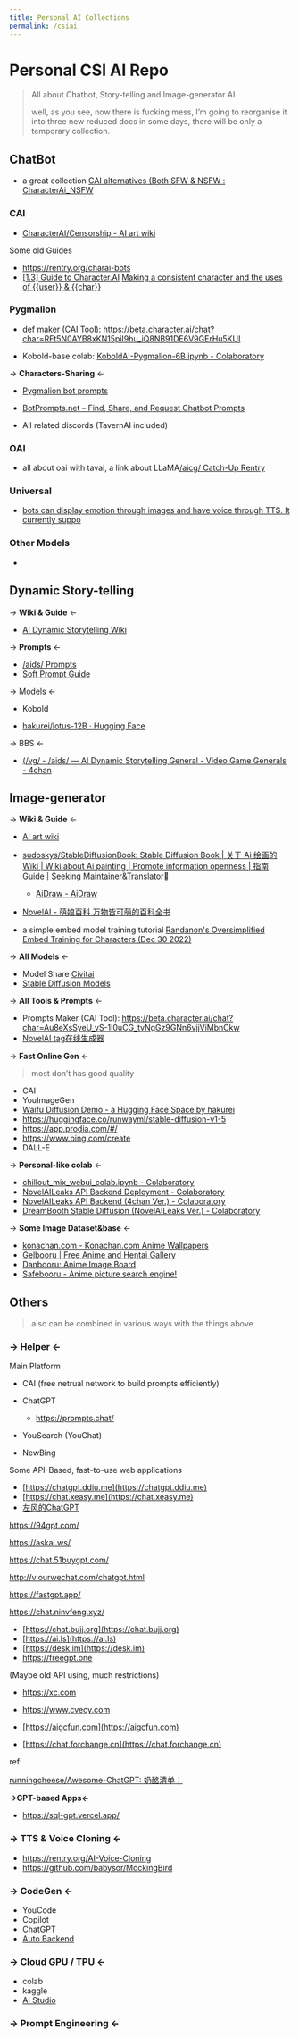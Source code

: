 ```yaml
---
title: Personal AI Collections
permalink: /csiai
---
```


# Personal CSI AI Repo

> All about Chatbot, Story-telling and Image-generator AI
>
> well, as you see, now there is fucking mess, I’m going to reorganise it into three new reduced docs in some days, there will be only a temporary collection.

## ChatBot

- a great collection [CAI alternatives (Both SFW &amp; NSFW : CharacterAi_NSFW](https://www.reddit.com/)



### CAI

- [CharacterAI/Censorship - AI art wiki](https://ai-art-wiki.com/wiki/CharacterAI/Censorship#Content_breakdown)

Some old Guides
- https://rentry.org/charai-bots
- [\[1.3\] Guide to Character.AI](https://rentry.co/CharAI)
[Making a consistent character and the uses of {{user}} &amp; {{char}}](https://rentry.co/OtherCharAiGuide)



### Pygmalion

- def maker (CAI Tool): https://beta.character.ai/chat?char=RFt5N0AYB8xKN15piI9hu_iQ8NB91DE6V9GErHu5KUI

- Kobold-base colab: [KoboldAI-Pygmalion-6B.ipynb - Colaboratory](https://colab.research.google.com/drive/1ZvYq4GmjfsyIkcTQcrBhSFXs8vQLLMAS)

-> **Characters-Sharing** <-

- [Pygmalion bot prompts](https://rentry.co/pygbotprompts)
- [BotPrompts.net – Find, Share, and Request Chatbot Prompts](https://botprompts.net/)

- All related discords (TavernAI included)



### OAI

- all about oai with tavai, a link about LLaMA[/aicg/ Catch-Up Rentry](https://rentry.co/spoonfeed)



### Universal

- [bots can display emotion through images and have voice through TTS. It currently suppo](https://docs.miku.gg/)



### Other Models

- 

  



## Dynamic Story-telling

-> **Wiki & Guide** <-

- [AI Dynamic Storytelling Wiki](https://aids.miraheze.org/wiki/Main_Page)



-> **Prompts** <-




- [/aids/ Prompts](https://aetherroom.club/)
- [Soft Prompt Guide](https://rentry.co/shiso-softprompt-quickstart)



-> Models <-

- Kobold

- [hakurei/lotus-12B · Hugging Face](https://huggingface.co/hakurei/lotus-12B)

  

-> BBS <-

- [(/vg/ - /aids/ — AI Dynamic Storytelling General - Video Game Generals - 4chan](http://boards.4channel.org/vg/thread/422121598/aids-ai-dynamic-storytelling-general)



## Image-generator

-> **Wiki & Guide** <-

- [AI art wiki](https://ai-art-wiki.com/wiki/Main_Page)
- [sudoskys/StableDiffusionBook: Stable Diffusion Book | 关于 Ai 绘画的Wiki | Wiki about Ai painting | Promote information openness | 指南 Guide | Seeking Maintainer&amp;Translator🙌](https://github.com/sudoskys/StableDiffusionBook)
  - [AiDraw - AiDraw](https://stable-diffusion-book.vercel.app/)

- [NovelAI - 萌娘百科 万物皆可萌的百科全书](https://zh.moegirl.org.cn/NovelAI)



-  a simple embed model training tutorial [Randanon's Oversimplified Embed Training for Characters (Dec 30 2022)](https://rentry.co/simplified-embed-training)




-> **All Models** <-

- Model Share [Civitai](https://civitai.com/)
- [Stable Diffusion Models](https://cyberes.github.io/stable-diffusion-models/#wd-1-3)



-> **All Tools & Prompts** <-

- Prompts Maker (CAI Tool): https://beta.character.ai/chat?char=Au8eXsSyeU_vS-1I0uCG_tvNgGz9GNn6vjjViMbnCkw
- [NovelAI tag在线生成器](https://wolfchen.top/tag/)



-> **Fast Online Gen** <-

> most don’t has good quality

- CAI
- YouImageGen
- [Waifu Diffusion Demo - a Hugging Face Space by hakurei](https://huggingface.co/spaces/hakurei/waifu-diffusion-demo)
- https://huggingface.co/runwayml/stable-diffusion-v1-5
- https://app.prodia.com/#/
- https://www.bing.com/create
- DALL-E



-> **Personal-like colab** <-

- [chillout_mix_webui_colab.ipynb - Colaboratory](https://colab.research.google.com/github/camenduru/stable-diffusion-webui-colab/blob/main/chillout_mix_webui_colab.ipynb)
- [NovelAILeaks API Backend Deployment - Colaboratory](https://colab.research.google.com/drive/1X-62QjZJpZ5Ewo3w6xr9D23Tu90udvQI#scrollTo=OpwFjWQFaGVR)
- [NovelAILeaks API Backend (4chan Ver.) - Colaboratory](https://colab.research.google.com/drive/1_Ma71L6uGbtt6UQyA3FjqW2lcZ5Bjck-)
- [DreamBooth Stable Diffusion (NovelAILeaks Ver.) - Colaboratory](https://colab.research.google.com/drive/17yM4mlPVOFdJE_81oWBz5mXH9cxvhmz8)



-> **Some Image Dataset&base** <-

- [konachan.com - Konachan.com Anime Wallpapers](https://konachan.com/)
- [Gelbooru | Free Anime and Hentai Gallery](https://gelbooru.com/)
- [Danbooru: Anime Image Board](https://danbooru.donmai.us/)
- [Safebooru - Anime picture search engine!](https://safebooru.org/)




## Others
> also can be combined in various ways with the things above

### -> **Helper** <-



Main Platform

- CAI (free netrual network to build prompts efficiently)
- ChatGPT
	- https://prompts.chat/
- YouSearch (YouChat)

- NewBing

Some API-Based, fast-to-use web applications



- [https://chatgpt.ddiu.me](https://chatgpt.ddiu.me)
- [https://chat.xeasy.me](https://chat.xeasy.me)
- [左风的ChatGPT](https://jyf6wk-chat-gpt.site.laf.dev/)



https://94gpt.com/

https://askai.ws/

https://chat.51buygpt.com/

http://v.ourwechat.com/chatgpt.html

https://fastgpt.app/

https://chat.ninvfeng.xyz/



- [https://chat.bujj.org](https://chat.bujj.org)
- [https://ai.ls](https://ai.ls)
- [https://desk.im](https://desk.im)
- https://freegpt.one



(Maybe old API using, much restrictions)

- https://xc.com

- https://www.cveoy.com

- [https://aigcfun.com](https://aigcfun.com)

- [https://chat.forchange.cn](https://chat.forchange.cn)



ref:

[runningcheese/Awesome-ChatGPT: 奶酪清单：](https://github.com/runningcheese/Awesome-ChatGPT)





**->GPT-based Apps<-** 

- https://sql-gpt.vercel.app/





### -> **TTS & Voice Cloning** <-

- https://rentry.org/AI-Voice-Cloning
- https://github.com/babysor/MockingBird





### -> **CodeGen** <-

- YouCode 
- Copilot
- ChatGPT
- [Auto Backend](https://www.autobackend.dev/)

### -> **Cloud GPU / TPU** <-

- colab
- kaggle
- [AI Studio](https://aistudio.baidu.com/aistudio/newbie)



### -> **Prompt Engineering** <-